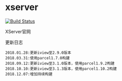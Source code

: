 # xserver
[![Build Status](https://travis-ci.com/cheneyweb/page-xserver.svg?branch=master)](https://travis-ci.com/cheneyweb/page-xserver)

XServer官网

更新日志
>
	2018.01.28:更新iview至2.9.0版本
	2018.03.31:使用parcel1.7.0构建
	2018.09.12:更新iview至3.1.0版本，使用parcel1.9.2构建
	2018.10.10:更新iview至3.1.3版本，使用parcel1.10.2构建
	2018.12.07:增加持续构建
	
